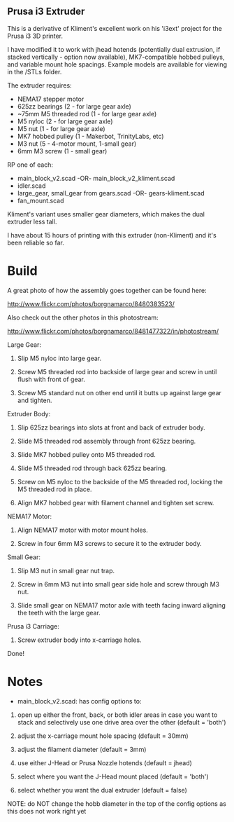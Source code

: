 Prusa i3 Extruder
-----------------

This is a derivative of Kliment's excellent work on his 'i3ext' project for
the Prusa i3 3D printer.

I have modified it to work with jhead hotends (potentially dual extrusion, 
if stacked vertically - option now available), MK7-compatible hobbed pulleys, and
variable mount hole spacings.  Example models are available for viewing in
the /STLs folder.

The extruder requires:

* NEMA17 stepper motor
* 625zz bearings (2 - for large gear axle)
* ~75mm M5 threaded rod (1 - for large gear axle)
* M5 nyloc (2 - for large gear axle)
* M5 nut (1 - for large gear axle)
* MK7 hobbed pulley (1 - Makerbot, TrinityLabs, etc)
* M3 nut (5 - 4-motor mount, 1-small gear)
* 6mm M3 screw (1 - small gear)

RP one of each:

* main_block_v2.scad -OR- main_block_v2_kliment.scad
* idler.scad
* large_gear, small_gear from gears.scad -OR- gears-kliment.scad
* fan_mount.scad

Kliment's variant uses smaller gear diameters, which makes the dual extruder 
less tall.

I have about 15 hours of printing with this extruder (non-Kliment) and it's been
reliable so far.

Build
=====

A great photo of how the assembly goes together can be found here:

http://www.flickr.com/photos/borgnamarco/8480383523/

Also check out the other photos in this photostream:

http://www.flickr.com/photos/borgnamarco/8481477322/in/photostream/


Large Gear:

1. Slip M5 nyloc into large gear.

2. Screw M5 threaded rod into backside of large gear and screw in until flush
with front of gear.

3. Screw M5 standard nut on other end until it butts up against large gear and tighten.

Extruder Body:

1. Slip 625zz bearings into slots at front and back of extruder body.

2. Slide M5 threaded rod assembly through front 625zz bearing.

3. Slide MK7 hobbed pulley onto M5 threaded rod.

4. Slide M5 threaded rod through back 625zz bearing.

5. Screw on M5 nyloc to the backside of the M5 threaded rod, locking the M5 threaded 
rod in place.

6. Align MK7 hobbed gear with filament channel and tighten set screw.

NEMA17 Motor: 

1. Align NEMA17 motor with motor mount holes.

2. Screw in four 6mm M3 screws to secure it to the extruder body.

Small Gear:

1. Slip M3 nut in small gear nut trap.

2. Screw in 6mm M3 nut into small gear side hole and screw through M3 nut.

3. Slide small gear on NEMA17 motor axle with teeth facing inward aligning the teeth
with the large gear.

Prusa i3 Carriage:

1. Screw extruder body into x-carriage holes.

Done!


Notes
====

* main_block_v2.scad: has config options to:

1. open up either the front, back, or both idler areas in case you want to stack and selectively use one drive area over the other (default = 'both')

2. adjust the x-carriage mount hole spacing (default = 30mm)

3. adjust the filament diameter (default = 3mm)

4. use either J-Head or Prusa Nozzle hotends (default = jhead)

5. select where you want the J-Head mount placed (default = 'both')

6. select whether you want the dual extruder (default = false)

NOTE: do NOT change the hobb diameter in the top of the config options as this
does not work right yet


